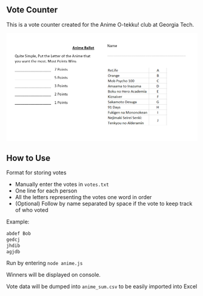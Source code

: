 Vote Counter
------------
This is a vote counter created for the Anime O-tekku! club at Georgia Tech.

![Ballot used for fall 2016 voting](fall%202016%20ballot.PNG)

How to Use
----------
 
Format for storing votes

- Manually enter the votes in `votes.txt`
- One line for each person  
- All the letters representing the votes one word in order 
- (Optional) Follow by name separated by space if the vote to keep track of who voted

Example:
```
abdef Bob
gedcj
jhdib
agjdb
```

Run by entering `node anime.js`

Winners will be displayed on console.

Vote data will be dumped into `anime_sum.csv` to be easily imported into Excel
